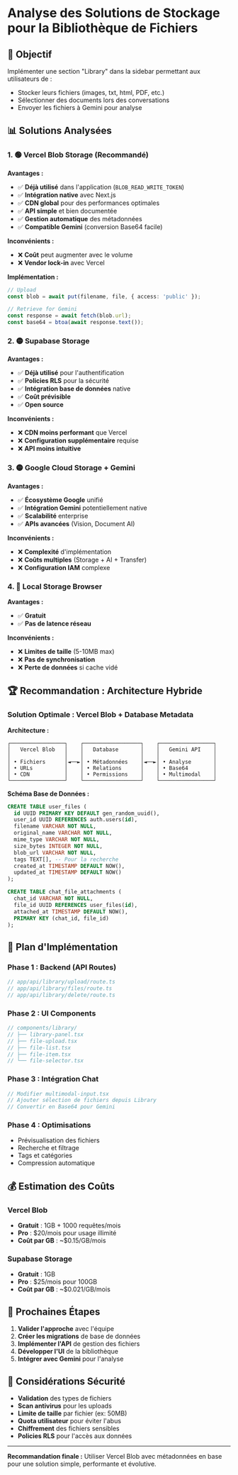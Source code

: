 # Analyse des Solutions de Stockage pour la Bibliothèque de Fichiers

## 🎯 Objectif
Implémenter une section "Library" dans la sidebar permettant aux utilisateurs de :
- Stocker leurs fichiers (images, txt, html, PDF, etc.)
- Sélectionner des documents lors des conversations
- Envoyer les fichiers à Gemini pour analyse

## 📊 Solutions Analysées

### 1. 🟢 **Vercel Blob Storage (Recommandé)**

**Avantages :**
- ✅ **Déjà utilisé** dans l'application (`BLOB_READ_WRITE_TOKEN`)
- ✅ **Intégration native** avec Next.js
- ✅ **CDN global** pour des performances optimales
- ✅ **API simple** et bien documentée
- ✅ **Gestion automatique** des métadonnées
- ✅ **Compatible Gemini** (conversion Base64 facile)

**Inconvénients :**
- ❌ **Coût** peut augmenter avec le volume
- ❌ **Vendor lock-in** avec Vercel

**Implémentation :**
```typescript
// Upload
const blob = await put(filename, file, { access: 'public' });

// Retrieve for Gemini
const response = await fetch(blob.url);
const base64 = btoa(await response.text());
```

### 2. 🟡 **Supabase Storage**

**Avantages :**
- ✅ **Déjà utilisé** pour l'authentification
- ✅ **Policies RLS** pour la sécurité
- ✅ **Intégration base de données** native
- ✅ **Coût prévisible**
- ✅ **Open source**

**Inconvénients :**
- ❌ **CDN moins performant** que Vercel
- ❌ **Configuration supplémentaire** requise
- ❌ **API moins intuitive**

### 3. 🟡 **Google Cloud Storage + Gemini**

**Avantages :**
- ✅ **Écosystème Google** unifié
- ✅ **Intégration Gemini** potentiellement native
- ✅ **Scalabilité** enterprise
- ✅ **APIs avancées** (Vision, Document AI)

**Inconvénients :**
- ❌ **Complexité** d'implémentation
- ❌ **Coûts multiples** (Storage + AI + Transfer)
- ❌ **Configuration IAM** complexe

### 4. 🔴 **Local Storage Browser**

**Avantages :**
- ✅ **Gratuit**
- ✅ **Pas de latence réseau**

**Inconvénients :**
- ❌ **Limites de taille** (5-10MB max)
- ❌ **Pas de synchronisation**
- ❌ **Perte de données** si cache vidé

## 🏆 Recommandation : Architecture Hybride

### Solution Optimale : **Vercel Blob + Database Metadata**

**Architecture :**
```
┌─────────────────┐    ┌──────────────────┐    ┌─────────────────┐
│   Vercel Blob   │    │   Database       │    │   Gemini API    │
│                 │    │                  │    │                 │
│ • Fichiers      │◄──►│ • Métadonnées    │◄──►│ • Analyse       │
│ • URLs          │    │ • Relations      │    │ • Base64        │
│ • CDN           │    │ • Permissions    │    │ • Multimodal    │
└─────────────────┘    └──────────────────┘    └─────────────────┘
```

**Schéma Base de Données :**
```sql
CREATE TABLE user_files (
  id UUID PRIMARY KEY DEFAULT gen_random_uuid(),
  user_id UUID REFERENCES auth.users(id),
  filename VARCHAR NOT NULL,
  original_name VARCHAR NOT NULL,
  mime_type VARCHAR NOT NULL,
  size_bytes INTEGER NOT NULL,
  blob_url VARCHAR NOT NULL,
  tags TEXT[], -- Pour la recherche
  created_at TIMESTAMP DEFAULT NOW(),
  updated_at TIMESTAMP DEFAULT NOW()
);

CREATE TABLE chat_file_attachments (
  chat_id VARCHAR NOT NULL,
  file_id UUID REFERENCES user_files(id),
  attached_at TIMESTAMP DEFAULT NOW(),
  PRIMARY KEY (chat_id, file_id)
);
```

## 🔧 Plan d'Implémentation

### Phase 1 : Backend (API Routes)
```typescript
// app/api/library/upload/route.ts
// app/api/library/files/route.ts
// app/api/library/delete/route.ts
```

### Phase 2 : UI Components
```typescript
// components/library/
// ├── library-panel.tsx
// ├── file-upload.tsx
// ├── file-list.tsx
// ├── file-item.tsx
// └── file-selector.tsx
```

### Phase 3 : Intégration Chat
```typescript
// Modifier multimodal-input.tsx
// Ajouter sélection de fichiers depuis Library
// Convertir en Base64 pour Gemini
```

### Phase 4 : Optimisations
- Prévisualisation des fichiers
- Recherche et filtrage
- Tags et catégories
- Compression automatique

## 💰 Estimation des Coûts

### Vercel Blob
- **Gratuit** : 1GB + 1000 requêtes/mois
- **Pro** : $20/mois pour usage illimité
- **Coût par GB** : ~$0.15/GB/mois

### Supabase Storage
- **Gratuit** : 1GB
- **Pro** : $25/mois pour 100GB
- **Coût par GB** : ~$0.021/GB/mois

## 🚀 Prochaines Étapes

1. **Valider l'approche** avec l'équipe
2. **Créer les migrations** de base de données
3. **Implémenter l'API** de gestion des fichiers
4. **Développer l'UI** de la bibliothèque
5. **Intégrer avec Gemini** pour l'analyse

## 🔐 Considérations Sécurité

- **Validation** des types de fichiers
- **Scan antivirus** pour les uploads
- **Limite de taille** par fichier (ex: 50MB)
- **Quota utilisateur** pour éviter l'abus
- **Chiffrement** des fichiers sensibles
- **Policies RLS** pour l'accès aux données

---

**Recommandation finale :** Utiliser Vercel Blob avec métadonnées en base pour une solution simple, performante et évolutive.